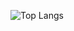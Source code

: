 ![Top Langs](https://github-readme-stats.vercel.app/api/top-langs/?username=dominhnhut01&hide=jupyter%20notebook,css,scss,html&exclude_repo=render_engine_3D,deeplearning.ai&theme=tokyonight)
